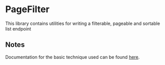 # PageFilter

This library contains utilities for writing a filterable, pageable and sortable list endpoint

## Notes

Documentation for the basic technique used can be found [here](https://phauer.com/2018/web-api-pagination-timestamp-id-continuation-token).
